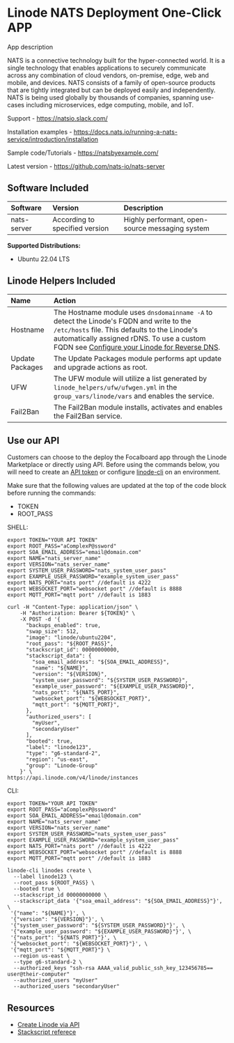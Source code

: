 # Linode NATS Deployment One-Click APP

App description

NATS is a connective technology built for the hyper-connected world. 
It is a single technology that enables applications to securely communicate 
across any combination of cloud vendors, on-premise, edge, web and mobile, and devices.
NATS consists of a family of open-source products that are tightly integrated but 
can be deployed easily and independently. NATS is being used globally by thousands of companies, 
spanning use-cases including microservices, edge computing, mobile, and IoT.

Support - https://natsio.slack.com/

Installation examples - https://docs.nats.io/running-a-nats-service/introduction/installation

Sample code/Tutorials - https://natsbyexample.com/

Latest version - https://github.com/nats-io/nats-server

## Software Included

| Software  | Version   | Description   |
| :---      | :----     | :---          |
| nats-server | According to specified version | Highly performant, open-source messaging system |


**Supported Distributions:**

- Ubuntu 22.04 LTS

## Linode Helpers Included

| Name  | Action  |
| :---  | :---    |
| Hostname   | The Hostname module uses `dnsdomainname -A` to detect the Linode's FQDN and write to the `/etc/hosts` file. This defaults to the Linode's automatically assigned rDNS. To use a custom FQDN see [Configure your Linode for Reverse DNS](https://www.linode.com/docs/guides/configure-your-linode-for-reverse-dns/).  |
| Update Packages   | The Update Packages module performs apt update and upgrade actions as root.  |
| UFW   | The UFW module will utilize a list generated by `linode_helpers/ufw/ufwgen.yml` in the `group_vars/linode/vars` and enables the service.  |
| Fail2Ban   | The Fail2Ban module installs, activates and enables the Fail2Ban service.  |

## Use our API

Customers can choose to the deploy the Focalboard app through the Linode Marketplace or directly using API. Before using the commands below, you will need to create an [API token](https://www.linode.com/docs/products/tools/linode-api/get-started/#create-an-api-token) or configure [linode-cli](https://www.linode.com/products/cli/) on an environment.

Make sure that the following values are updated at the top of the code block before running the commands:
- TOKEN
- ROOT_PASS

SHELL:
```
export TOKEN="YOUR API TOKEN"
export ROOT_PASS="aComplexP@ssword"
export SOA_EMAIL_ADDRESS="email@domain.com"
export NAME="nats_server_name"
export VERSION="nats_server_name"
export SYSTEM_USER_PASSWORD="nats_system_user_pass"
export EXAMPLE_USER_PASSWORD="example_system_user_pass"
export NATS_PORT="nats port" //default is 4222
export WEBSOCKET_PORT="websocket port" //default is 8888
export MQTT_PORT="mqtt port" //default is 1883

curl -H "Content-Type: application/json" \
    -H "Authorization: Bearer ${TOKEN}" \
    -X POST -d '{
      "backups_enabled": true,
      "swap_size": 512,
      "image": "linode/ubuntu2204",
      "root_pass": "${ROOT_PASS}",
      "stackscript_id": 00000000000,
      "stackscript_data": {
        "soa_email_address": "${SOA_EMAIL_ADDRESS}",
        "name": "${NAME}",
        "version": "${VERSION}",
        "system_user_password": "${SYSTEM_USER_PASSWORD}",
        "example_user_password": "${EXAMPLE_USER_PASSWORD}",
        "nats_port": "${NATS_PORT}",
        "websocket_port": "${WEBSOCKET_PORT}",
        "mqtt_port": "${MQTT_PORT}",
      },
      "authorized_users": [
        "myUser",
        "secondaryUser"
      ],
      "booted": true,
      "label": "linode123",
      "type": "g6-standard-2",
      "region": "us-east",
      "group": "Linode-Group"
    }' \
https://api.linode.com/v4/linode/instances
```

CLI:
```
export TOKEN="YOUR API TOKEN"
export ROOT_PASS="aComplexP@ssword"
export SOA_EMAIL_ADDRESS="email@domain.com"
export NAME="nats_server_name"
export VERSION="nats_server_name"
export SYSTEM_USER_PASSWORD="nats_system_user_pass"
export EXAMPLE_USER_PASSWORD="example_system_user_pass"
export NATS_PORT="nats port" //default is 4222
export WEBSOCKET_PORT="websocket port" //default is 8888
export MQTT_PORT="mqtt port" //default is 1883

linode-cli linodes create \
  --label linode123 \
  --root_pass ${ROOT_PASS} \
  --booted true \
  --stackscript_id 00000000000 \
  --stackscript_data '{"soa_email_address": "${SOA_EMAIL_ADDRESS}"}', \
 '{"name": "${NAME}"}', \
 '{"version": "${VERSION}"}', \
 '{"system_user_password": "${SYSTEM_USER_PASSWORD}"}', \
 '{"example_user_password": "${EXAMPLE_USER_PASSWORD}"}', \
 '{"nats_port": "${NATS_PORT}"}', \
 '{"websocket_port": "${WEBSOCKET_PORT}"}', \
 '{"mqtt_port": "${MQTT_PORT}"} \ 
  --region us-east \
  --type g6-standard-2 \
  --authorized_keys "ssh-rsa AAAA_valid_public_ssh_key_123456785== user@their-computer"
  --authorized_users "myUser"
  --authorized_users "secondaryUser"
```

## Resources

- [Create Linode via API](https://www.linode.com/docs/api/linode-instances/#linode-create)
- [Stackscript referece](https://www.linode.com/docs/guides/writing-scripts-for-use-with-linode-stackscripts-a-tutorial/#user-defined-fields-udfs)

